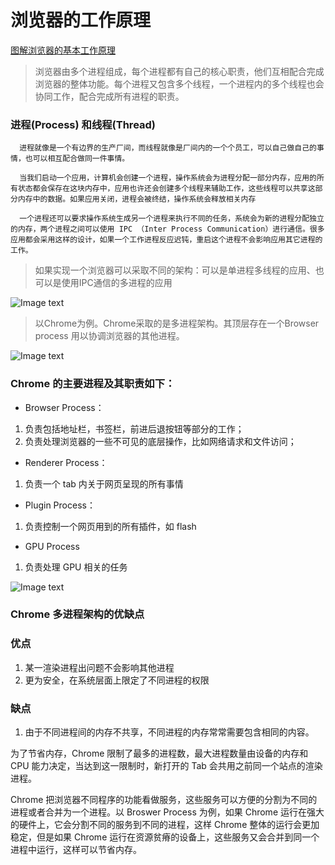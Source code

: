 # 浏览器的工作原理

[图解浏览器的基本工作原理](https://zhuanlan.zhihu.com/p/47407398)

> 浏览器由多个进程组成，每个进程都有自己的核心职责，他们互相配合完成浏览器的整体功能。每个进程又包含多个线程，一个进程内的多个线程也会协同工作，配合完成所有进程的职责。

### 进程(Process) 和线程(Thread)
```
  进程就像是一个有边界的生产厂间，而线程就像是厂间内的一个个员工，可以自己做自己的事情，也可以相互配合做同一件事情。

  当我们启动一个应用，计算机会创建一个进程，操作系统会为进程分配一部分内存，应用的所有状态都会保存在这块内存中，应用也许还会创建多个线程来辅助工作，这些线程可以共享这部分内存中的数据。如果应用关闭，进程会被终结，操作系统会释放相关内存

  一个进程还可以要求操作系统生成另一个进程来执行不同的任务，系统会为新的进程分配独立的内存，两个进程之间可以使用 IPC （Inter Process Communication）进行通信。很多应用都会采用这样的设计，如果一个工作进程反应迟钝，重启这个进程不会影响应用其它进程的工作。
```

> 如果实现一个浏览器可以采取不同的架构：可以是单进程多线程的应用、也可以是使用IPC通信的多进程的应用

![Image text](https://pic4.zhimg.com/80/v2-f04b3c3b86e76c1f63679d6a93191251_720w.jpg)
> 以Chrome为例。Chrome采取的是多进程架构。其顶层存在一个Browser process 用以协调浏览器的其他进程。

![Image text](https://picb.zhimg.com/80/v2-6b4e841c652a7a15554e98abce726222_720w.jpg)

### Chrome 的主要进程及其职责如下：
- Browser Process：
1. 负责包括地址栏，书签栏，前进后退按钮等部分的工作；
2. 负责处理浏览器的一些不可见的底层操作，比如网络请求和文件访问；
- Renderer Process：
1. 负责一个 tab 内关于网页呈现的所有事情
- Plugin Process：
1. 负责控制一个网页用到的所有插件，如 flash
- GPU Process
1. 负责处理 GPU 相关的任务

![Image text](https://pic1.zhimg.com/80/v2-de9e1fee7f8cd6a7572c280e36e7fb7a_720w.jpg)

### Chrome 多进程架构的优缺点
### 优点
1. 某一渲染进程出问题不会影响其他进程
2. 更为安全，在系统层面上限定了不同进程的权限
### 缺点
1. 由于不同进程间的内存不共享，不同进程的内存常常需要包含相同的内容。

为了节省内存，Chrome 限制了最多的进程数，最大进程数量由设备的内存和 CPU 能力决定，当达到这一限制时，新打开的 Tab 会共用之前同一个站点的渲染进程。

Chrome 把浏览器不同程序的功能看做服务，这些服务可以方便的分割为不同的进程或者合并为一个进程。以 Broswer Process 为例，如果 Chrome 运行在强大的硬件上，它会分割不同的服务到不同的进程，这样 Chrome 整体的运行会更加稳定，但是如果 Chrome 运行在资源贫瘠的设备上，这些服务又会合并到同一个进程中运行，这样可以节省内存。